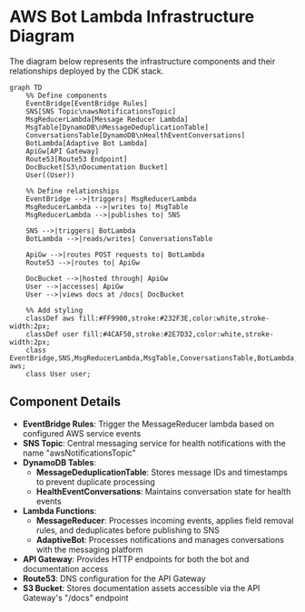 # AWS Bot Lambda Infrastructure Diagram

The diagram below represents the infrastructure components and their relationships deployed by the CDK stack.

```mermaid
graph TD
    %% Define components
    EventBridge[EventBridge Rules]
    SNS[SNS Topic\nawsNotificationsTopic]
    MsgReducerLambda[Message Reducer Lambda]
    MsgTable[DynamoDB\nMessageDeduplicationTable]
    ConversationsTable[DynamoDB\nHealthEventConversations]
    BotLambda[Adaptive Bot Lambda]
    ApiGw[API Gateway]
    Route53[Route53 Endpoint]
    DocBucket[S3\nDocumentation Bucket]
    User((User))

    %% Define relationships
    EventBridge -->|triggers| MsgReducerLambda
    MsgReducerLambda -->|writes to| MsgTable
    MsgReducerLambda -->|publishes to| SNS
    
    SNS -->|triggers| BotLambda
    BotLambda -->|reads/writes| ConversationsTable
    
    ApiGw -->|routes POST requests to| BotLambda
    Route53 -->|routes to| ApiGw
    
    DocBucket -->|hosted through| ApiGw
    User -->|accesses| ApiGw
    User -->|views docs at /docs| DocBucket
    
    %% Add styling
    classDef aws fill:#FF9900,stroke:#232F3E,color:white,stroke-width:2px;
    classDef user fill:#4CAF50,stroke:#2E7D32,color:white,stroke-width:2px;
    class EventBridge,SNS,MsgReducerLambda,MsgTable,ConversationsTable,BotLambda,ApiGw,Route53,DocBucket aws;
    class User user;
```

## Component Details

- **EventBridge Rules**: Trigger the MessageReducer lambda based on configured AWS service events
- **SNS Topic**: Central messaging service for health notifications with the name "awsNotificationsTopic"
- **DynamoDB Tables**:
  - **MessageDeduplicationTable**: Stores message IDs and timestamps to prevent duplicate processing
  - **HealthEventConversations**: Maintains conversation state for health events
- **Lambda Functions**:
  - **MessageReducer**: Processes incoming events, applies field removal rules, and deduplicates before publishing to SNS
  - **AdaptiveBot**: Processes notifications and manages conversations with the messaging platform
- **API Gateway**: Provides HTTP endpoints for both the bot and documentation access
- **Route53**: DNS configuration for the API Gateway
- **S3 Bucket**: Stores documentation assets accessible via the API Gateway's "/docs" endpoint
